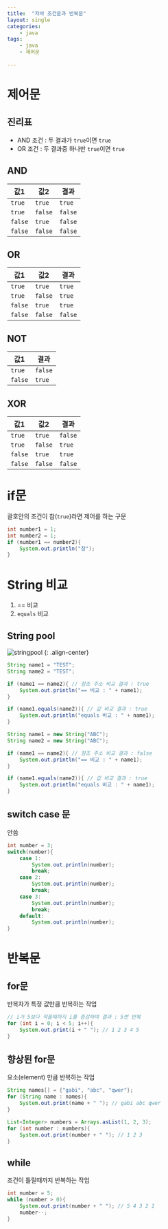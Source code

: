 ```yaml
---
title:  "자바 조건문과 반복문"
layout: single
categories:
    - java
tags:
    - java
    - 제어문
    
---
```


# 제어문
## 진리표
- AND 조건 : 두 결과가 `true`이면 `true`
- OR 조건 : 두 결과중 하나만 `true`이면 `true`

## AND
|값1|값2|결과|
|-|-|-|
|`true`|`true`|`true`|
|`true`|`false`|`false`|
|`false`|`true`|`false`|
|`false`|`false`|`false`|

## OR
|값1|값2|결과|
|-|-|-|
|`true`|`true`|`true`|
|`true`|`false`|`true`|
|`false`|`true`|`true`|
|`false`|`false`|`false`|

## NOT
|값1|결과|
|-|-|
|`true`|`false`|
|`false`|`true`|

## XOR
|값1|값2|결과|
|-|-|-|
|`true`|`true`|`false`|
|`true`|`false`|`true`|
|`false`|`true`|`true`|
|`false`|`false`|`false`|


# if문
괄호안의 조건이 참(`true`)라면 제어를 하는 구문
```java
int number1 = 1;
int number2 = 1;
if (number1 == number2){
    System.out.println("참");
}
```
# String 비교
1. == 비교
2. `equals` 비교

## String pool
![stringpool](https://github.com/kimhyunso/kimhyunso.github.io/assets/87798982/5cf04d76-6c0c-4b64-839f-a9c41ddf4128)
{: .align-center}
```java
String name1 = "TEST";
String name2 = "TEST";

if (name1 == name2){ // 참조 주소 비교 결과 : true
    System.out.println("== 비교 : " + name1);
}

if (name1.equals(name2)){ // 값 비교 결과 : true
    System.out.println("equals 비교 : " + name1);
}

String name1 = new String("ABC");
String name2 = new String("ABC");

if (name1 == name2){ // 참조 주소 비교 결과 : false
    System.out.println("== 비교 : " + name1);
}

if (name1.equals(name2)){ // 값 비교 결과 : true
    System.out.println("equals 비교 : " + name1);
}
```

## switch case 문
안씀
```java
int number = 3;
switch(number){
    case 1: 
        System.out.println(number);
        break;
    case 2:
        System.out.println(number);
        break;
    case 3:
        System.out.println(number);
        break;
    default:
        System.out.println(number);
}
```

# 반복문

## for문
반복자가 특정 값만큼 반복하는 작업
```java
// i가 5보다 작을때까지 i를 증감하며 결과 : 5번 반복
for (int i = 0; i < 5; i++){
    System.out.print(i + " "); // 1 2 3 4 5
}
```

## 향상된 for문
요소(element) 만큼 반복하는 작업
```java
String names[] = {"gabi", "abc", "qwer"};
for (String name : names){
    System.out.print(name + " "); // gabi abc qwer
}

List<Integer> numbers = Arrays.asList(1, 2, 3);
for (int number : numbers){
    System.out.print(number + " "); // 1 2 3
}
```

## while
조건이 틀릴때까지 반복하는 작업
```java
int number = 5;
while (number > 0){
    System.out.print(number + " "); // 5 4 3 2 1
    number--;
}
```
